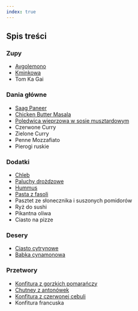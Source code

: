 ```yaml
---
index: true
---
```

## Spis treści

### Zupy

* [Avgolemono](zupy/avglem.md)
* [Kminkowa](zupy/zupkmi.md)
* Tom Ka Gai

### Dania główne

* [Saag Paneer](dania_glowne/saagpaneer.md)
* [Chicken Butter Masala](dania_glowne/masala.md)
* [Polędwica wieprzowa w sosie musztardowym](dania_glowne/poljab.md)
* Czerwone Curry
* Zielone Curry
* Penne Mozzafiato
* Pierogi ruskie

### Dodatki

* [Chleb](dodatki/chleb.md)
* [Paluchy drożdzowe](dodatki/paldro.md)
* [Hummus](dodatki/hummus.md)
* [Pasta z fasoli](dodatki/pasfas.md)
* Pasztet ze słonecznika i suszonych pomidorów
* Ryż do sushi
* Pikantna oliwa
* Ciasto na pizze


### Desery

* [Ciasto cytrynowe](desery/ciastocytrynowe.md)
* [Babka cynamonowa](desery/babcyn.md)

### Przetwory 

* [Konfitura z gorzkich pomarańczy](przetwory/konpom.md)
* [Chutney z antonówek](przetwory/chuant.md)
* [Konfitura z czerwonej cebuli](przetwory/konceb.md)
* Konfitura francuska